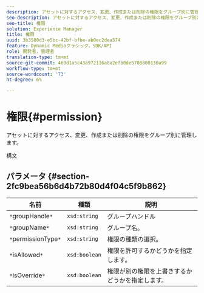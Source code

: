 ```yaml
---
description: アセットに対するアクセス、変更、作成または削除の権限をグループ別に管理します。
seo-description: アセットに対するアクセス、変更、作成または削除の権限をグループ別に管理します。
seo-title: 権限
solution: Experience Manager
title: 権限
uuid: 3b3580d3-e5bc-42bf-bfbe-ab0ec2dea574
feature: Dynamic Mediaクラシック，SDK/API
role: 開発者，管理者
translation-type: tm+mt
source-git-commit: 469d1a5c43a972116a8a2efb0de5708800130a99
workflow-type: tm+mt
source-wordcount: '73'
ht-degree: 6%

---
```



# 権限{#permission}

アセットに対するアクセス、変更、作成または削除の権限をグループ別に管理します。

構文

## パラメータ {#section-2fc9bea56b6d4b72b80d4f04c5f9b862}

| 名前 | 種類 | 説明 |
|---|---|---|
| `*`groupHandle`*` | `xsd:string` | グループハンドル |
| `*`groupName`*` | `xsd:string` | グループ名。 |
| `*`permissionType`*` | `xsd:string` | 権限の種類の選択。 |
| `*`isAllowed`*` | `xsd:boolean` | 権限を許可するかどうかを指定します。 |
| `*`isOverride`*` | `xsd:boolean` | 権限が別の権限を上書きするかどうかを指定します。 |

